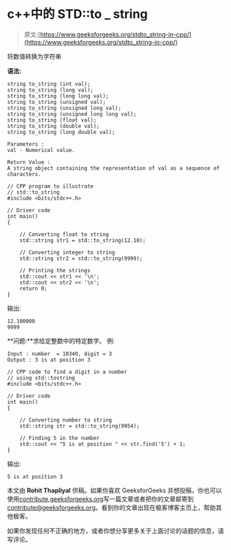 # c++中的 STD::to _ string

> 原文:[https://www.geeksforgeeks.org/stdto_string-in-cpp/](https://www.geeksforgeeks.org/stdto_string-in-cpp/)

将数值转换为字符串

**语法:**

```
string to_string (int val);
string to_string (long val);
string to_string (long long val);
string to_string (unsigned val);
string to_string (unsigned long val);
string to_string (unsigned long long val);
string to_string (float val);
string to_string (double val);
string to_string (long double val);

Parameters :
val - Numerical value.

Return Value :
A string object containing the representation of val as a sequence of characters.

```

```
// CPP program to illustrate
// std::to_string
#include <bits/stdc++.h>

// Driver code
int main()
{

    // Converting float to string
    std::string str1 = std::to_string(12.10);

    // Converting integer to string
    std::string str2 = std::to_string(9999);

    // Printing the strings
    std::cout << str1 << '\n';
    std::cout << str2 << '\n';
    return 0;
}
```

输出:

```
12.100000
9999

```

**问题:**求给定整数中的特定数字。
例:

```
Input : number  = 10340, digit = 3
Output : 3 is at position 3

```

```
// CPP code to find a digit in a number
// using std::tostring
#include <bits/stdc++.h>

// Driver code
int main()
{

    // Converting number to string
    std::string str = std::to_string(9954);

    // Finding 5 in the number
    std::cout << "5 is at position " << str.find('5') + 1;
}
```

输出:

```
5 is at position 3

```

本文由 **Rohit Thapliyal** 供稿。如果你喜欢 GeeksforGeeks 并想投稿，你也可以使用[contribute.geeksforgeeks.org](http://www.contribute.geeksforgeeks.org)写一篇文章或者把你的文章邮寄到 contribute@geeksforgeeks.org。看到你的文章出现在极客博客主页上，帮助其他极客。

如果你发现任何不正确的地方，或者你想分享更多关于上面讨论的话题的信息，请写评论。